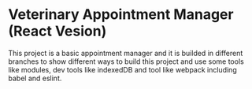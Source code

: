 # Veterinary Appointment Manager (React Vesion)
This project is a basic appointment manager and it is builded in different branches to show different ways to build this project and use some tools like modules, dev tools like indexedDB and tool like webpack including babel and eslint.
